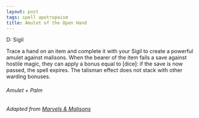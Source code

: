 ```yaml
---
layout: post
tags: spell apotropaism
title: Amulet of the Open Hand
---
```


D: Sigil

Trace a hand on an item and complete it with your Sigil to create a powerful amulet against malisons. When the bearer of the item fails a save against hostile magic, they can apply a bonus equal to [dice]: if the save is now passed, the spell expires. The talisman effect does not stack with other warding bonuses. 

###### *Amulet + Palm*

###### Adapted from [Marvels & Malisons](https://www.drivethrurpg.com/product/211911/Marvels--Malisons)
